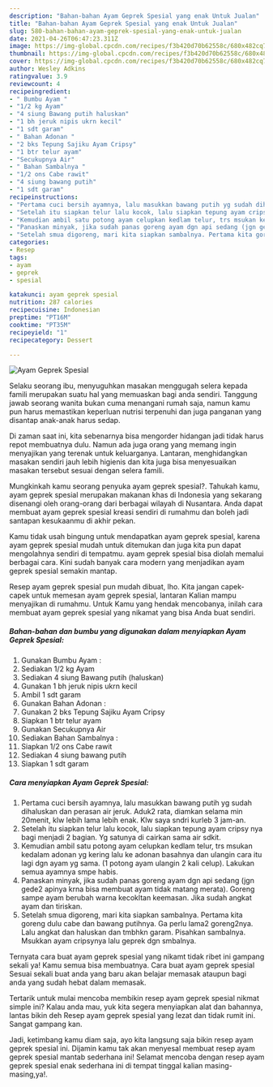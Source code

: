 ```yaml
---
description: "Bahan-bahan Ayam Geprek Spesial yang enak Untuk Jualan"
title: "Bahan-bahan Ayam Geprek Spesial yang enak Untuk Jualan"
slug: 580-bahan-bahan-ayam-geprek-spesial-yang-enak-untuk-jualan
date: 2021-04-26T06:47:23.311Z
image: https://img-global.cpcdn.com/recipes/f3b420d70b62558c/680x482cq70/ayam-geprek-spesial-foto-resep-utama.jpg
thumbnail: https://img-global.cpcdn.com/recipes/f3b420d70b62558c/680x482cq70/ayam-geprek-spesial-foto-resep-utama.jpg
cover: https://img-global.cpcdn.com/recipes/f3b420d70b62558c/680x482cq70/ayam-geprek-spesial-foto-resep-utama.jpg
author: Wesley Adkins
ratingvalue: 3.9
reviewcount: 4
recipeingredient:
- " Bumbu Ayam "
- "1/2 kg Ayam"
- "4 siung Bawang putih haluskan"
- "1 bh jeruk nipis ukrn kecil"
- "1 sdt garam"
- " Bahan Adonan "
- "2 bks Tepung Sajiku Ayam Cripsy"
- "1 btr telur ayam"
- "Secukupnya Air"
- " Bahan Sambalnya "
- "1/2 ons Cabe rawit"
- "4 siung bawang putih"
- "1 sdt garam"
recipeinstructions:
- "Pertama cuci bersih ayamnya, lalu masukkan bawang putih yg sudah dihaluskan dan perasan air jeruk. Aduk2 rata, diamkan selama min 20menit, klw lebih lama lebih enak. Klw saya sndri kurleb 3 jam-an."
- "Setelah itu siapkan telur lalu kocok, lalu siapkan tepung ayam cripsy nya bagi menjadi 2 bagian. Yg satunya di cairkan sama air sdkit."
- "Kemudian ambil satu potong ayam celupkan kedlam telur, trs msukan kedalam adonan yg kering lalu ke adonan basahnya dan ulangin cara itu lagi dgn ayam yg sama. (1 potong ayam ulangin 2 kali celup). Lakukan semua ayamnya smpe habis."
- "Panaskan minyak, jika sudah panas goreng ayam dgn api sedang (jgn gede2 apinya krna bisa membuat ayam tidak matang merata). Goreng sampe ayam berubah warna kecokltan keemasan. Jika sudah angkat ayam dan tiriskan."
- "Setelah smua digoreng, mari kita siapkan sambalnya. Pertama kita goreng dulu cabe dan bawang putihnya. Ga perlu lama2 goreng2nya. Lalu angkat dan haluskan dan tmbhkn garam. Pisahkan sambalnya. Msukkan ayam cripsynya lalu geprek dgn smbalnya."
categories:
- Resep
tags:
- ayam
- geprek
- spesial

katakunci: ayam geprek spesial 
nutrition: 287 calories
recipecuisine: Indonesian
preptime: "PT16M"
cooktime: "PT35M"
recipeyield: "1"
recipecategory: Dessert

---
```



![Ayam Geprek Spesial](https://img-global.cpcdn.com/recipes/f3b420d70b62558c/680x482cq70/ayam-geprek-spesial-foto-resep-utama.jpg)

Selaku seorang ibu, menyuguhkan masakan menggugah selera kepada famili merupakan suatu hal yang memuaskan bagi anda sendiri. Tanggung jawab seorang  wanita bukan cuma menangani rumah saja, namun kamu pun harus memastikan keperluan nutrisi terpenuhi dan juga panganan yang disantap anak-anak harus sedap.

Di zaman  saat ini, kita sebenarnya bisa mengorder hidangan jadi tidak harus repot membuatnya dulu. Namun ada juga orang yang memang ingin menyajikan yang terenak untuk keluarganya. Lantaran, menghidangkan masakan sendiri jauh lebih higienis dan kita juga bisa menyesuaikan masakan tersebut sesuai dengan selera famili. 



Mungkinkah kamu seorang penyuka ayam geprek spesial?. Tahukah kamu, ayam geprek spesial merupakan makanan khas di Indonesia yang sekarang disenangi oleh orang-orang dari berbagai wilayah di Nusantara. Anda dapat membuat ayam geprek spesial kreasi sendiri di rumahmu dan boleh jadi santapan kesukaanmu di akhir pekan.

Kamu tidak usah bingung untuk mendapatkan ayam geprek spesial, karena ayam geprek spesial mudah untuk ditemukan dan juga kita pun dapat mengolahnya sendiri di tempatmu. ayam geprek spesial bisa diolah memalui berbagai cara. Kini sudah banyak cara modern yang menjadikan ayam geprek spesial semakin mantap.

Resep ayam geprek spesial pun mudah dibuat, lho. Kita jangan capek-capek untuk memesan ayam geprek spesial, lantaran Kalian mampu menyajikan di rumahmu. Untuk Kamu yang hendak mencobanya, inilah cara membuat ayam geprek spesial yang nikamat yang bisa Anda buat sendiri.

<!--inarticleads1-->

##### Bahan-bahan dan bumbu yang digunakan dalam menyiapkan Ayam Geprek Spesial:

1. Gunakan  Bumbu Ayam :
1. Sediakan 1/2 kg Ayam
1. Sediakan 4 siung Bawang putih (haluskan)
1. Gunakan 1 bh jeruk nipis ukrn kecil
1. Ambil 1 sdt garam
1. Gunakan  Bahan Adonan :
1. Gunakan 2 bks Tepung Sajiku Ayam Cripsy
1. Siapkan 1 btr telur ayam
1. Gunakan Secukupnya Air
1. Sediakan  Bahan Sambalnya :
1. Siapkan 1/2 ons Cabe rawit
1. Sediakan 4 siung bawang putih
1. Siapkan 1 sdt garam




<!--inarticleads2-->

##### Cara menyiapkan Ayam Geprek Spesial:

1. Pertama cuci bersih ayamnya, lalu masukkan bawang putih yg sudah dihaluskan dan perasan air jeruk. Aduk2 rata, diamkan selama min 20menit, klw lebih lama lebih enak. Klw saya sndri kurleb 3 jam-an.
1. Setelah itu siapkan telur lalu kocok, lalu siapkan tepung ayam cripsy nya bagi menjadi 2 bagian. Yg satunya di cairkan sama air sdkit.
1. Kemudian ambil satu potong ayam celupkan kedlam telur, trs msukan kedalam adonan yg kering lalu ke adonan basahnya dan ulangin cara itu lagi dgn ayam yg sama. (1 potong ayam ulangin 2 kali celup). Lakukan semua ayamnya smpe habis.
1. Panaskan minyak, jika sudah panas goreng ayam dgn api sedang (jgn gede2 apinya krna bisa membuat ayam tidak matang merata). Goreng sampe ayam berubah warna kecokltan keemasan. Jika sudah angkat ayam dan tiriskan.
1. Setelah smua digoreng, mari kita siapkan sambalnya. Pertama kita goreng dulu cabe dan bawang putihnya. Ga perlu lama2 goreng2nya. Lalu angkat dan haluskan dan tmbhkn garam. Pisahkan sambalnya. Msukkan ayam cripsynya lalu geprek dgn smbalnya.




Ternyata cara buat ayam geprek spesial yang nikamt tidak ribet ini gampang sekali ya! Kamu semua bisa membuatnya. Cara buat ayam geprek spesial Sesuai sekali buat anda yang baru akan belajar memasak ataupun bagi anda yang sudah hebat dalam memasak.

Tertarik untuk mulai mencoba membikin resep ayam geprek spesial nikmat simple ini? Kalau anda mau, yuk kita segera menyiapkan alat dan bahannya, lantas bikin deh Resep ayam geprek spesial yang lezat dan tidak rumit ini. Sangat gampang kan. 

Jadi, ketimbang kamu diam saja, ayo kita langsung saja bikin resep ayam geprek spesial ini. Dijamin kamu tak akan menyesal membuat resep ayam geprek spesial mantab sederhana ini! Selamat mencoba dengan resep ayam geprek spesial enak sederhana ini di tempat tinggal kalian masing-masing,ya!.

